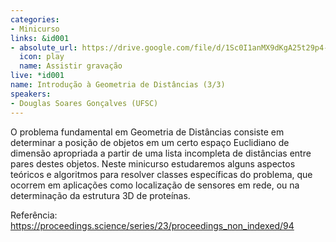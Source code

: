 ```yaml
---
categories:
- Minicurso
links: &id001
- absolute_url: https://drive.google.com/file/d/1Sc0I1anMX9dKgA25t29p4-Q7StzaeYkU/view?usp=sharing
  icon: play
  name: Assistir gravação
live: *id001
name: Introdução à Geometria de Distâncias (3/3)
speakers:
- Douglas Soares Gonçalves (UFSC)
---
```


O problema fundamental em Geometria de Distâncias consiste em determinar a posição de objetos em um certo espaço Euclidiano de dimensão apropriada a partir de uma lista incompleta de distâncias entre pares destes objetos. Neste minicurso estudaremos alguns aspectos teóricos e algoritmos para resolver classes específicas do problema, que ocorrem em aplicações como localização de sensores em rede, ou na determinação da estrutura 3D de proteínas.

  Referência: https://proceedings.science/series/23/proceedings_non_indexed/94